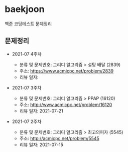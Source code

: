 # baekjoon
백준 코딩테스트 문제정리

## 문제정리

- 2021-07 4주차
  - 분류 및 문제번호: 그리디 알고리즘 > 설탕 배달 (2839)
  - 주소: https://www.acmicpc.net/problem/2839
  - 리뷰 일자: 

- 2021-07 3주차
  - 분류 및 문제번호: 그리디 알고리즘 > PPAP (16120)
  - 주소: http://www.acmicpc.net/problem/16120
  - 리뷰 일자: 2021-07-21


- 2021-07 2주차
  - 분류 및 문제번호: 그리디 알고리즘 > 최고의피자 (5545)
  - 주소: http://acmicpc.net/problem/5545
  - 리뷰 일자: 2021-07-15
